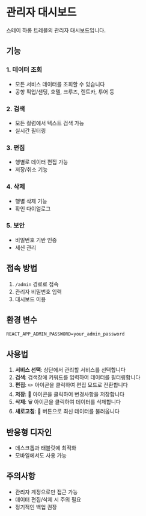 # 관리자 대시보드

스테이 하롱 트레블의 관리자 대시보드입니다.

## 기능

### 1. 데이터 조회
- 모든 서비스 데이터를 조회할 수 있습니다
- 공항 픽업/샌딩, 호텔, 크루즈, 렌트카, 투어 등

### 2. 검색
- 모든 컬럼에서 텍스트 검색 가능
- 실시간 필터링

### 3. 편집
- 행별로 데이터 편집 가능
- 저장/취소 기능

### 4. 삭제
- 행별 삭제 기능
- 확인 다이얼로그

### 5. 보안
- 비밀번호 기반 인증
- 세션 관리

## 접속 방법

1. `/admin` 경로로 접속
2. 관리자 비밀번호 입력
3. 대시보드 이용

## 환경 변수

```env
REACT_APP_ADMIN_PASSWORD=your_admin_password
```

## 사용법

1. **서비스 선택**: 상단에서 관리할 서비스를 선택합니다
2. **검색**: 검색창에 키워드를 입력하여 데이터를 필터링합니다
3. **편집**: ✏️ 아이콘을 클릭하여 편집 모드로 전환합니다
4. **저장**: 💾 아이콘을 클릭하여 변경사항을 저장합니다
5. **삭제**: 🗑️ 아이콘을 클릭하여 데이터를 삭제합니다
6. **새로고침**: 🔄 버튼으로 최신 데이터를 불러옵니다

## 반응형 디자인

- 데스크톱과 태블릿에 최적화
- 모바일에서도 사용 가능

## 주의사항

- 관리자 계정으로만 접근 가능
- 데이터 편집/삭제 시 주의 필요
- 정기적인 백업 권장
